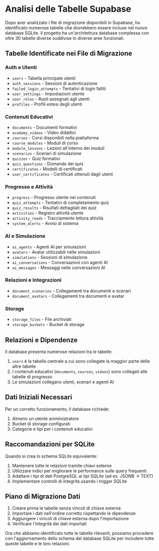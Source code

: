 # Analisi delle Tabelle Supabase

Dopo aver analizzato i file di migrazione disponibili in Supabase, ho identificato numerose tabelle che dovrebbero essere incluse nel nuovo database SQLite. Il progetto ha un'architettura database complessa con oltre 30 tabelle diverse suddivise in diverse aree funzionali.

## Tabelle Identificate nei File di Migrazione

### Auth e Utenti
- `users` - Tabella principale utenti
- `auth_sessions` - Sessioni di autenticazione
- `failed_login_attempts` - Tentativi di login falliti
- `user_settings` - Impostazioni utente
- `user_roles` - Ruoli assegnati agli utenti
- `profiles` - Profili estesi degli utenti

### Contenuti Educativi
- `documents` - Documenti formativi 
- `academy_videos` - Video didattici
- `courses` - Corsi disponibili nella piattaforma
- `course_modules` - Moduli di corso
- `module_lessons` - Lezioni all'interno dei moduli
- `scenarios` - Scenari di simulazione
- `quizzes` - Quiz formativi
- `quiz_questions` - Domande dei quiz
- `certificates` - Modelli di certificati
- `user_certificates` - Certificati ottenuti dagli utenti

### Progresso e Attività
- `progress` - Progresso utente nei contenuti
- `quiz_attempts` - Tentativi di completamento quiz
- `quiz_results` - Risultati dettagliati dei quiz
- `activities` - Registro attività utente
- `activity_reads` - Tracciamento lettura attività
- `system_alerts` - Avvisi di sistema

### AI e Simulazione
- `ai_agents` - Agenti AI per simulazioni
- `avatars` - Avatar utilizzabili nelle simulazioni
- `simulations` - Sessioni di simulazione
- `ai_conversations` - Conversazioni con agenti AI
- `ai_messages` - Messaggi nelle conversazioni AI

### Relazioni e Integrazioni
- `document_scenarios` - Collegamenti tra documenti e scenari
- `document_avatars` - Collegamenti tra documenti e avatar

### Storage
- `storage_files` - File archiviati
- `storage_buckets` - Bucket di storage

## Relazioni e Dipendenze

Il database presenta numerose relazioni tra le tabelle:

1. `users` è la tabella centrale a cui sono collegate la maggior parte delle altre tabelle
2. I contenuti educativi (`documents`, `courses`, `videos`) sono collegati alle tabelle di progresso
3. Le simulazioni collegano utenti, scenari e agenti AI

## Dati Iniziali Necessari

Per un corretto funzionamento, il database richiede:

1. Almeno un utente amministratore
2. Bucket di storage configurati 
3. Categorie e tipi per i contenuti educativi

## Raccomandazioni per SQLite

Quando si crea lo schema SQLite equivalente:

1. Mantenere tutte le relazioni tramite chiavi esterne
2. Utilizzare indici per migliorare le performance sulle query frequenti
3. Adattare i tipi di dati PostgreSQL ai tipi SQLite (ad es. JSONB → TEXT)
4. Implementare controlli di integrità usando i trigger SQLite

## Piano di Migrazione Dati

1. Creare prima le tabelle senza vincoli di chiave esterna
2. Importare i dati nell'ordine corretto rispettando le dipendenze
3. Aggiungere i vincoli di chiave esterna dopo l'importazione
4. Verificare l'integrità dei dati importati

Ora che abbiamo identificato tutte le tabelle rilevanti, possiamo procedere con l'aggiornamento dello schema del database SQLite per includere tutte queste tabelle e le loro relazioni.
